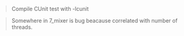 > Compile CUnit test with -lcunit

> Somewhere in 7_mixer is bug beacause correlated with number of threads.
